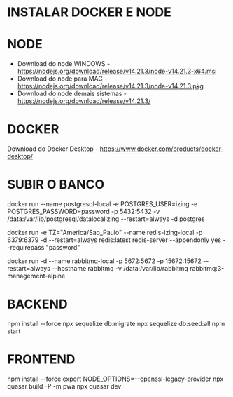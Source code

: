 # INSTALAR DOCKER E NODE

# NODE
- Download do node WINDOWS         - https://nodejs.org/download/release/v14.21.3/node-v14.21.3-x64.msi
- Download do node para MAC        - https://nodejs.org/download/release/v14.21.3/node-v14.21.3.pkg
- Download do node demais sistemas - https://nodejs.org/download/release/v14.21.3/

# DOCKER
Download do Docker Desktop         - https://www.docker.com/products/docker-desktop/

# SUBIR O BANCO
docker run --name postgresql-local -e POSTGRES_USER=izing -e POSTGRES_PASSWORD=password -p 5432:5432 -v /data:/var/lib/postgresql/datalocalizing --restart=always -d postgres

docker run -e TZ="America/Sao_Paulo" --name redis-izing-local -p 6379:6379 -d --restart=always redis:latest redis-server --appendonly yes --requirepass "password"

docker run -d --name rabbitmq-local -p 5672:5672 -p 15672:15672 --restart=always --hostname rabbitmq -v /data:/var/lib/rabbitmq rabbitmq:3-management-alpine

# BACKEND
npm install --force
npx sequelize db:migrate
npx sequelize db:seed:all
npm start

# FRONTEND
npm install --force
export NODE_OPTIONS=--openssl-legacy-provider
npx quasar build -P -m pwa
npx quasar dev